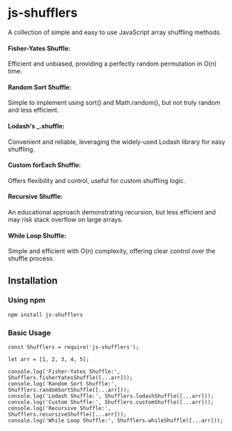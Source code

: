 # js-shufflers

A collection of simple and easy to use JavaScript array shuffling methods.

#### Fisher-Yates Shuffle: 
Efficient and unbiased, providing a perfectly random permutation in O(n) time.

#### Random Sort Shuffle: 
Simple to implement using sort() and Math.random(), but not truly random and less efficient.

#### Lodash's _.shuffle: 
Convenient and reliable, leveraging the widely-used Lodash library for easy shuffling.

#### Custom forEach Shuffle: 
Offers flexibility and control, useful for custom shuffling logic.

#### Recursive Shuffle: 
An educational approach demonstrating recursion, but less efficient and may risk stack overflow on large arrays.

#### While Loop Shuffle: 
Simple and efficient with O(n) complexity, offering clear control over the shuffle process.

## Installation

### Using npm
```bash
npm install js-shufflers
```
### Basic Usage
```
const Shufflers = require('js-shufflers');

let arr = [1, 2, 3, 4, 5];

console.log('Fisher-Yates Shuffle:', Shufflers.fisherYatesShuffle([...arr]));
console.log('Random Sort Shuffle:', Shufflers.randomSortShuffle([...arr]));
console.log('Lodash Shuffle:', Shufflers.lodashShuffle([...arr]));
console.log('Custom Shuffle:', Shufflers.customShuffle([...arr]));
console.log('Recursive Shuffle:', Shufflers.recursiveShuffle([...arr]));
console.log('While Loop Shuffle:', Shufflers.whileShuffle([...arr]));
```

